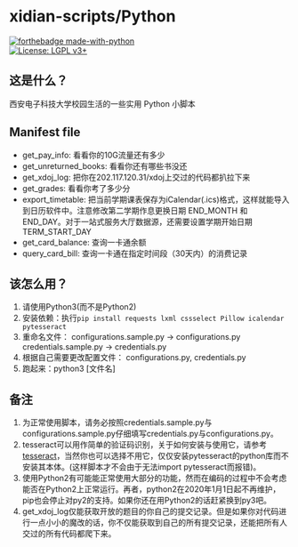 # xidian-scripts/Python

[![forthebadge made-with-python](http://ForTheBadge.com/images/badges/made-with-python.svg)](https://www.python.org/)  
[![License: LGPL v3+](https://img.shields.io/badge/License-LGPL%20v3+-blue.svg)](https://www.gnu.org/licenses/lgpl-3.0)

## 这是什么？

西安电子科技大学校园生活的一些实用 Python 小脚本

## Manifest file

* get_pay_info: 看看你的10G流量还有多少
* get_unreturned_books: 看看你还有哪些书没还
* get_xdoj_log: 把你在202.117.120.31/xdoj上交过的代码都扒拉下来
* get_grades: 看看你考了多少分
* export_timetable: 把当前学期课表保存为iCalendar(.ics)格式，这样就能导入到日历软件中。注意修改第二学期作息更换日期 END_MONTH 和 END_DAY。对于一站式服务大厅数据源，还需要设置学期开始日期 TERM_START_DAY
* get_card_balance: 查询一卡通余额
* query_card_bill: 查询一卡通在指定时间段（30天内）的消费记录

## 该怎么用？

1. 请使用Python3(而不是Python2)
1. 安装依赖：执行`pip install requests lxml cssselect Pillow icalendar pytesseract`  
1. 重命名文件： configurations.sample.py -> configurations.py credentials.sample.py -> credentials.py
1. 根据自己需要更改配置文件： configurations.py, credentials.py  
1. 跑起来：python3 [文件名]

## 备注

1. 为正常使用脚本，请务必按照credentials.sample.py与configurations.sample.py仔细填写credentials.py与configurations.py。
1. tesseract可以用作简单的验证码识别，关于如何安装与使用它，请参考[tesseract](https://github.com/tesseract-ocr/tesseract/wiki)，当然你也可以选择不用它，仅仅安装pytesseract的python库而不安装其本体。(这样脚本才不会由于无法import pytesseract而报错)。
1. 使用Python2有可能能正常使用大部分的功能，然而在编码的过程中不会考虑能否在Python2上正常运行。再者，python2在2020年1月1日起不再维护，pip也会停止对py2的支持。如果你还在用Python2的话赶紧换到py3吧。
1. get_xdoj_log仅能获取开放的题目的你自己的提交记录。但是如果你对代码进行一点小小的魔改的话，你不仅能获取到自己的所有提交记录，还能把所有人交过的所有代码都爬下来。